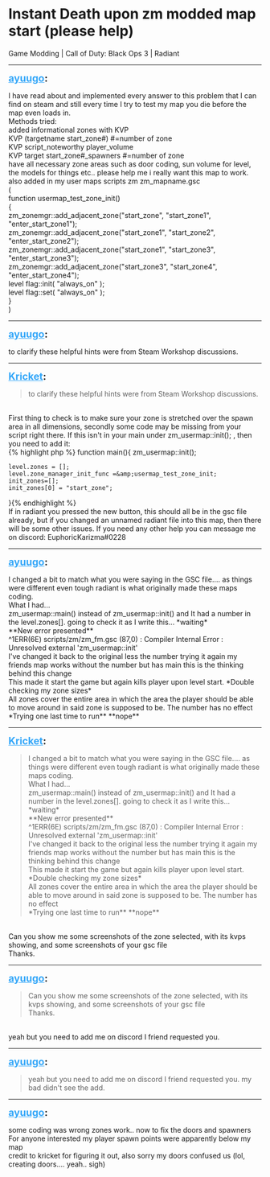 # Instant Death upon zm modded map start (please help)
Game Modding | Call of Duty: Black Ops 3 | Radiant

---
<strong style="font-size: 1.4em;"><span style="text-decoration: underline;text-decoration-color: #34a7f9;"><span style="color:#34a7f9;">ayuugo</span></span>:</strong>

<p>I have read about and implemented every answer to this problem that I can find on steam and still every time I try to test my map you die before the map even loads in.<br />Methods tried:<br />added informational zones with KVP<br />KVP (targetname start_zone#) #=number of zone<br />KVP script_noteworthy player_volume<br />KVP target start_zone#_spawners #=number of zone<br />have all necessary zone areas such as door coding, sun volume for level, the models for things etc.. please help me i really want this map to work.<br />also added in my user maps scripts zm zm_mapname.gsc<br />(<br />function usermap_test_zone_init()<br />{<br />zm_zonemgr::add_adjacent_zone(&quot;start_zone&quot;, &quot;start_zone1&quot;, &quot;enter_start_zone1&quot;);<br />zm_zonemgr::add_adjacent_zone(&quot;start_zone1&quot;, &quot;start_zone2&quot;, &quot;enter_start_zone2&quot;);<br />zm_zonemgr::add_adjacent_zone(&quot;start_zone1&quot;, &quot;start_zone3&quot;, &quot;enter_start_zone3&quot;);<br />zm_zonemgr::add_adjacent_zone(&quot;start_zone3&quot;, &quot;start_zone4&quot;, &quot;enter_start_zone4&quot;);<br />level flag::init( &quot;always_on&quot; );<br />level flag::set( &quot;always_on&quot; );<br />}<br />)</p>

---
<strong style="font-size: 1.4em;"><span style="text-decoration: underline;text-decoration-color: #34a7f9;"><span style="color:#34a7f9;">ayuugo</span></span>:</strong>

<p>to clarify these helpful hints were from Steam Workshop discussions.</p>

---
<strong style="font-size: 1.4em;"><span style="text-decoration: underline;text-decoration-color: #34a7f9;"><span style="color:#34a7f9;">Kricket</span></span>:</strong>

<p><blockquote>to clarify these helpful hints were from Steam Workshop discussions.<br /></blockquote><br />First thing to check is to make sure your zone is stretched over the spawn area in all dimensions, secondly some code may be missing from your script right there. If this isn&#39;t in your main under zm_usermap::init();  , then you need to add it:<br />{% highlight php %}
function main(){
    zm_usermap::init();


    level.zones = [];
    level.zone_manager_init_func =&amp;usermap_test_zone_init;
    init_zones=[];
    init_zones[0] = "start_zone";
}{% endhighlight %}
<br />If in radiant you pressed the new button, this should all be in the gsc file already, but if you changed an unnamed radiant file into this map, then there will be some other issues. If you need any other help you can message me on discord: EuphoricKarizma#0228</p>

---
<strong style="font-size: 1.4em;"><span style="text-decoration: underline;text-decoration-color: #34a7f9;"><span style="color:#34a7f9;">ayuugo</span></span>:</strong>

<p>I changed a bit to match what you were saying in the GSC file.... as things were different even tough radiant is what originally made these maps coding.<br />What I had...<br />zm_usermap::main()  instead of zm_usermap::init() and It had a number in the level.zones[]. going to check it as I write this... *waiting*<br />**New error presented**<br />^1ERR(6E) scripts/zm/zm_fm.gsc (87,0) : Compiler Internal Error : Unresolved external &#39;zm_usermap::init&#39;<br />I&#39;ve changed it back to the original less the number trying it again my friends map works without the number but has main this is the thinking behind this change<br />This made it start the game but again kills player upon level start. *Double checking my zone sizes*<br />All zones cover the entire area in which the area the player should be able to move around in said zone is supposed to be. The number has no effect<br />*Trying one last time to run** **nope**</p>

---
<strong style="font-size: 1.4em;"><span style="text-decoration: underline;text-decoration-color: #34a7f9;"><span style="color:#34a7f9;">Kricket</span></span>:</strong>

<p><blockquote>I changed a bit to match what you were saying in the GSC file.... as things were different even tough radiant is what originally made these maps coding.<br />What I had...<br />zm_usermap::main()  instead of zm_usermap::init() and It had a number in the level.zones[]. going to check it as I write this... *waiting*<br />**New error presented**<br />^1ERR(6E) scripts/zm/zm_fm.gsc (87,0) : Compiler Internal Error : Unresolved external &#39;zm_usermap::init&#39;<br />I&#39;ve changed it back to the original less the number trying it again my friends map works without the number but has main this is the thinking behind this change<br />This made it start the game but again kills player upon level start. *Double checking my zone sizes*<br />All zones cover the entire area in which the area the player should be able to move around in said zone is supposed to be. The number has no effect<br />*Trying one last time to run** **nope**<br /></blockquote><br />Can you show me some screenshots of the zone selected, with its kvps showing, and some screenshots of your gsc file<br />Thanks.</p>

---
<strong style="font-size: 1.4em;"><span style="text-decoration: underline;text-decoration-color: #34a7f9;"><span style="color:#34a7f9;">ayuugo</span></span>:</strong>

<p><blockquote>Can you show me some screenshots of the zone selected, with its kvps showing, and some screenshots of your gsc file<br />Thanks.<br /></blockquote><br />yeah but you need to add me on discord I friend requested you.</p>

---
<strong style="font-size: 1.4em;"><span style="text-decoration: underline;text-decoration-color: #34a7f9;"><span style="color:#34a7f9;">ayuugo</span></span>:</strong>

<p><blockquote>yeah but you need to add me on discord I friend requested you. my bad didn&#39;t see the add.<br /></blockquote></p>

---
<strong style="font-size: 1.4em;"><span style="text-decoration: underline;text-decoration-color: #34a7f9;"><span style="color:#34a7f9;">ayuugo</span></span>:</strong>

<p>some coding was wrong zones work.. now to fix the doors and spawners<br />For anyone interested my player spawn points were apparently below my map <br />credit to kricket for figuring it out, also sorry my doors confused us (lol, creating doors.... yeah.. sigh)</p>

